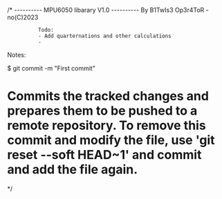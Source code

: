  /*
        ---------- MPU6050 libarary V1.0 ----------
              By B1TwIs3 Op3r4ToR - no(C)2023

              Todo:
              - Add quarternations and other calculations
              - 

Notes: 


$ git commit -m "First commit"
# Commits the tracked changes and prepares them to be pushed to a remote repository. To remove this commit and modify the file, use 'git reset --soft HEAD~1' and commit and add the file again.

*/
